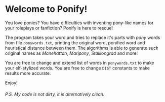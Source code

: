 # Welcome to Ponify!

 You love ponies? You have difficulties with inventing pony-like names for your roleplays or fanfiction? Ponify is here to rescue!
 
 The program takes your word and tries to replace it's parts with *pony* words from file `ponywords.txt`, printing the original word, ponified word and heuristical distance between them. The algorithms is able to generate such original names as *Manehattan*, *Maripony*, *Stalliongrad* and more!

 You are free to change and extend list of words in `ponywords.txt` to make your elf-stylized words. You are free to change `DIST` constants to make results more accurate.
 
 Enjoy!

###### P.S. My code is not dirty, it is alternatively clean.